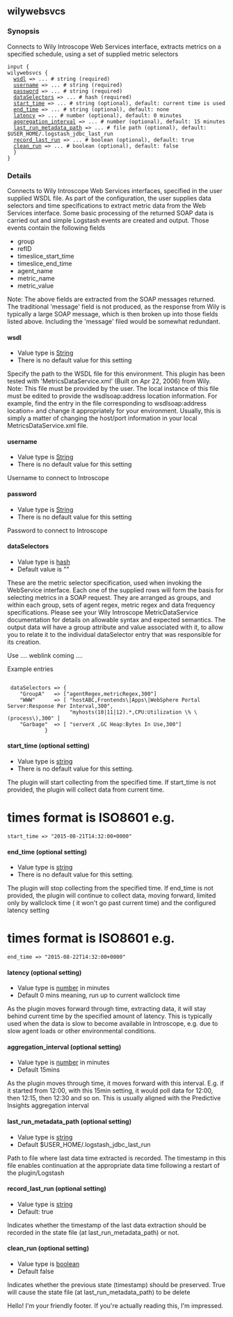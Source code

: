 <html>
<head>
<meta charset="UTF-8">
<title>Logstash for SCAPI - input wilywebsvcs</title>
<link rel="stylesheet" href="http://logstash.net/style.css">
</head>
<body>
<div class="container">
<div class="header">

<!--main content goes here, yo!-->
<div class="content_wrapper">
<h2>wilywebsvcs</h2>
<h3> Synopsis </h3>
Connects to Wily Introscope Web Services interface, extracts metrics on a specified schedule, using a set of supplied metric selectors
<pre><code>input {
wilywebsvcs {
  <a href="#wsdl">wsdl</a> => ... # string (required)
  <a href="#username">username</a> => ... # string (required)
  <a href="#password">password</a> => ... # string (required)
  <a href="#dataSelectors">dataSelectors</a> => ... # hash (required)
  <a href="#start_time">start_time</a> => ... # string (optional), default: current time is used
  <a href="#end_time">end_time</a> => ... # string (optional), default: none
  <a href="#latency">latency</a> => ... # number (optional), default: 0 minutes
  <a href="#aggregation_interval">aggregation_interval</a> => ... # number (optional), default: 15 minutes
  <a href="#last_run_metadata_path">last_run_metadata_path</a> => ... # file path (optional), default: $USER_HOME/.logstash_jdbc_last_run
  <a href="#record_last_run">record_last_run</a> => ... # boolean (optional), default: true
  <a href="#clean_run">clean_run</a> => ... # boolean (optional), default: false
  }
}
</code></pre>
<h3> Details </h3>
Connects to Wily Introscope Web Services interfaces, specified in the user supplied WSDL file. As part of the configuration, the user supplies data selectors and time specifications to extract metric data from the Web Services interface. Some basic processing of the returned SOAP data is carried out and simple Logstash events are created and output. Those events contain the following fields
<ul>
<li>group</li>
<li>refID</li>
<li>timeslice_start_time</li>
<li>timeslice_end_time</li>
<li>agent_name</li>
<li>metric_name</li>
<li>metric_value</li>
</ul>
Note: The above fields are extracted from the SOAP messages returned. The traditional 'message' field is not produced, as the response from Wily is typically a large SOAP message, which is then broken up into those fields listed above. Including the 'message' filed would be somewhat redundant.

<h4>
<a name="wsdl">
wsdl
</a>
</h4>
<ul>
<li> Value type is <a href="https://www.elastic.co/guide/en/logstash/current/configuration-file-structure.html#string">String</a> </li>
<li> There is no default value for this setting </li>
</ul>
<p>Specify the path to the WSDL file for this environment. This plugin has been tested with 'MetricsDataService.xml' (Built on Apr 22, 2006)  from Wily. Note: This file must be provided by the user. The local instance of this file must be edited to provide the wsdlsoap:address location information. For example, find the entry in the file corresponding to wsdlsoap:address location=   and change it appropriately for your environment. Usually, this is simply a matter of changing the host/port information in your local MetricsDataService.xml file.
</p>
<h4>
<a name="username">
username
</a>
</h4>
<ul>
<li> Value type is <a href="https://www.elastic.co/guide/en/logstash/current/configuration-file-structure.html#string">String</a> </li>
<li> There is no default value for this setting</li>
</ul>
<p>
Username to connect to Introscope
</p>
<h4>
<a name="password">
password
</a>
</h4>
<ul>
<li> Value type is <a href="https://www.elastic.co/guide/en/logstash/current/configuration-file-structure.html#string">String</a> </li>
<li> There is no default value for this setting</li>
</ul>
<p>
Password to connect to Introscope
</p>
<h4>
<a name="dataSelectors">
dataSelectors
</a>
</h4>
<ul>
<li> Value type is <a href="https://www.elastic.co/guide/en/logstash/current/configuration-file-structure.html#hash">hash</a> </li>
<li> Default value is "" </li>
</ul>
<p>
These are the metric selector specification, used when invoking the WebService interface. Each one of the supplied rows will form the basis for selecting metrics in a SOAP request. They are arranged as groups, and within each group, sets of agent regex, metric regex and data frequency specifications. Please see your Wily Introscope MetricDataService documentation for details on allowable syntax and expected semantics. The output data will have a group attribute and value associated with it, to allow you to relate it to the individual dataSelector entry that was responsible for its creation.
<p>Use
  .... weblink coming .... 
<p>Example entries</p>
<pre><code>
 dataSelectors => {
    "GroupA"   => ["agentRegex,metricRegex,300"]
    "WWW"      => [ "hostABC,Frontends\|Apps\|WebSphere Portal Server:Response Per Interval,300",
                    "myhosts(10|11|12).*,CPU:Utilization \% \(process\),300" ]
    "Garbage"  => [ "serverX ,GC Heap:Bytes In Use,300"]
            }
</code></pre>
</p>
<h4>
<a name="start_time">
start_time (optional setting)
</a>
</h4>
<ul>
<li> Value type is <a href="https://www.elastic.co/guide/en/logstash/current/configuration-file-structure.html#string">string</a> </li>
<li> There is no default value for this setting. </li>
</ul>
<p>
The plugin will start collecting from the specified time.  If start_time is not provided, the plugin will collect data from current time.

   # times format is  ISO8601 e.g.
<code>start_time => "2015-08-21T14:32:00+0000"</code>
</p>

<h4>
<a name="end_time">
end_time (optional setting)
</a>
</h4>
<ul>
<li> Value type is <a href="https://www.elastic.co/guide/en/logstash/current/configuration-file-structure.html#string">string</a> </li>
<li> There is no default value for this setting. </li>
</ul>
<p>
The plugin will stop collecting from the specified time.  If end_time is not provided, the plugin will continue to collect data, moving forward, limited only by wallclock time ( it won't go past current time) and the configured latency setting

   # times format is  ISO8601 e.g.
<code>end_time => "2015-08-22T14:32:00+0000"</code>
</p>
<h4>
<a name="latency">
latency (optional setting)
</a>
</h4>
<ul>
<li> Value type is <a href="https://www.elastic.co/guide/en/logstash/current/configuration-file-structure.html#number">number</a> in minutes </li>
<li> Default 0 mins meaning, run up to current wallclock time</li>
</ul>
<p>
As the plugin moves forward through time, extracting data, it will stay behind current time by the specified amount of latency. This is typically used when the data is slow to become available in Introscope, e.g. due to slow agent loads or other environmental conditions.
</p>

<h4>
<a name="aggregation_interval">
aggregation_interval (optional setting)
</a>
</h4>
<ul>
<li> Value type is <a href="https://www.elastic.co/guide/en/logstash/current/configuration-file-structure.html#number">number</a> in minutes </li>
<li> Default 15mins </li>
</ul>
<p>
As the plugin moves through time, it moves forward with this interval. E.g. if it started from 12:00, with this 15min setting, it would poll data for 12:00, then 12:15, then 12:30 and so on. This is usually aligned with the Predictive Insights aggregation interval
</p>

<h4>
<a name="last_run_metadata_path">
last_run_metadata_path (optional setting)
</a>
</h4>
<ul>
<li> Value type is <a href="https://www.elastic.co/guide/en/logstash/current/configuration-file-structure.html#string">string</a></li>
<li> Default $USER_HOME/.logstash_jdbc_last_run </li>
</ul>
<p>
Path to file where last data time extracted is recorded. The timestamp in this file enables continuation at the appropriate data time following a restart of the plugin/Logstash
</p>

<h4>
<a name="record_last_run">
record_last_run (optional setting)
</a>
</h4>
<ul>
<li> Value type is <a href="https://www.elastic.co/guide/en/logstash/current/configuration-file-structure.html#string">string</a></li>
<li> Default: true </li>
</ul>
<p>
Indicates whether the timestamp of the last data extraction should be recorded in the state file (at last_run_metadata_path) or not.
</p>


<h4>
<a name="clean_run">
clean_run (optional setting)
</a>
</h4>
<ul>
<li> Value type is <a href="https://www.elastic.co/guide/en/logstash/current/configuration-file-structure.html#boolean">boolean</a></li>
<li> Default false</li>
</ul>
<p>
Indicates whether the previous state (timestamp) should be preserved. True will cause the state file (at last_run_metadata_path) to be delete
</p>




</div>
<!--closes main container div-->
<div class="clear">
</div>
<div class="footer">
<p>
Hello! I'm your friendly footer. If you're actually reading this, I'm impressed.
</p>
</div>
<noscript>
<div style="display:inline;">
<img height="1" width="1" style="border-style:none;" alt="" src="//googleads.g.doubleclick.net/pagead/viewthroughconversion/985891458/?value=0&amp;guid=ON&amp;script=0"/>
</div>
</noscript>
<script src="/js/patch.js?1.4.2"></script>
</body>
</html>

